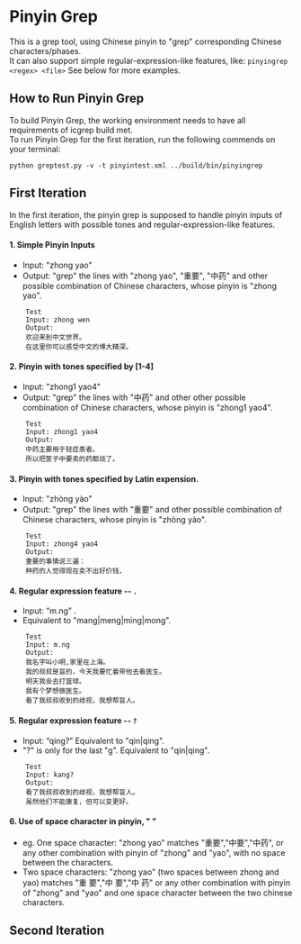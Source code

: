 Pinyin Grep
===========
This is a grep tool, using Chinese pinyin to "grep" corresponding Chinese characters/phases.  
It can also support simple regular-expression-like features, like:
`pinyingrep <regex> <file>`
See below for more examples.  

How to Run Pinyin Grep
------------------
To build Pinyin Grep, the working environment needs to have all requirements of icgrep build met.  
To run Pinyin Grep for the first iteration, run the following commends on your terminal:
```
python greptest.py -v -t pinyintest.xml ../build/bin/pinyingrep
```

First Iteration
---------------
In the first iteration, the pinyin grep is supposed to handle pinyin inputs of English letters with possible tones and regular-expression-like features.
#### 1. Simple Pinyin Inputs 
* Input: "zhong yao"
* Output: "grep" the lines with "zhong yao", "重要", "中药" and other possible combination of Chinese characters, whose pinyin is "zhong yao".
```
    Test
    Input: zhong wen
    Output: 
    欢迎来到中文世界。
    在这里你可以感受中文的博大精深。
```
#### 2. Pinyin with tones specified by \[1-4\]
* Input: "zhong1 yao4"
* Output: "grep" the lines with "中药" and other other possible combination of Chinese characters, whose pinyin is "zhong1 yao4".
```		
    Test
    Input: zhong1 yao4
    Output: 
    中药主要用于轻症患者。
    所以把筐子中要卖的药都烧了。
```
#### 3. Pinyin with tones specified by Latin expension.
* Input: "zhòng yào"
* Output: "grep" the lines with "重要" and other possible combination of Chinese characters, whose pinyin is "zhòng yào".
```
    Test
    Input: zhong4 yao4
    Output: 
    重要的事情说三遍：
    种药的人觉得现在卖不出好价钱，
```
#### 4. Regular expression feature -- `.`
* Input: “m.ng” .
* Equivalent to "mang|meng|ming|mong".
```
    Test
    Input: m.ng
    Output: 
    我名字叫小明,家里在上海。
    我的叔叔是盲的，今天我要忙着带他去看医生。
    明天我会去打篮球。
    我有个梦想做医生。
    看了我叔叔收到的歧视，我想帮盲人。
```
#### 5. Regular expression feature -- `?`
* Input: “qing?” Equivalent to "qin|qing".
* "?" is only for the last "g". Equivalent to "qin|qing".
```
    Test
    Input: kang?
    Output: 
    看了我叔叔收到的歧视，我想帮盲人。
    虽然他们不能康复，但可以变更好。
```
#### 6. Use of space character in pinyin, " "
* eg. One space character: "zhong yao" matches "重要","中要","中药", or any other combination with pinyin of "zhong" and "yao", with no space between the characters.
* Two space characters: "zhong  yao" (two spaces between zhong and yao) matches "重 要","中 要","中 药" or any other combination with pinyin of "zhong" and "yao" and one space character between the two chinese characters.  

Second Iteration
----------------


